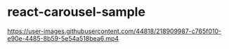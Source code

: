 # react-carousel-sample

https://user-images.githubusercontent.com/44818/218909987-c765f010-e90e-4485-8b59-5e54a518bea6.mp4

